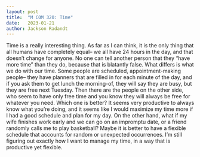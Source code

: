 ```yaml
---
layout: post
title:  "M COM 320: Time"
date:   2023-01-21
author: Jackson Radandt
---
```


Time is a really interesting thing. As far as I can think, it is the only thing that all humans have completely equal– we all have 24 hours in the day, and that doesn’t change for anyone. No one can tell another person that they “have more time” than they do, because that is blatantly false. What differs is what we do with our time. Some people are scheduled, appointment-making people– they have planners that are filled in for each minute of the day, and if you ask them to get lunch the morning-of, they will say they are busy, but they are free next Tuesday. Then there are the people on the other side, who seem to have only free time and you know they will always be free for whatever you need. Which one is better? It seems very productive to always know what you’re doing, and it seems like I would maximize my time more if I had a good schedule and plan for my day. On the other hand, what if my wife finishes work early and we can go on an impromptu date, or a friend randomly calls me to play basketball? Maybe it is better to have a flexible schedule that accounts for random or unexpected occurrences. I’m still figuring out exactly how I want to manage my time, in a way that is productive yet flexible.
